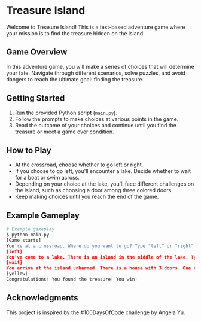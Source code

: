 
# Treasure Island

Welcome to Treasure Island! This is a text-based adventure game where your mission is to find the treasure hidden on the island.

## Game Overview

In this adventure game, you will make a series of choices that will determine your fate. Navigate through different scenarios, solve puzzles, and avoid dangers to reach the ultimate goal: finding the treasure.

## Getting Started

1. Run the provided Python script (`main.py`).
2. Follow the prompts to make choices at various points in the game.
3. Read the outcome of your choices and continue until you find the treasure or meet a game over condition.

## How to Play

- At the crossroad, choose whether to go left or right.
- If you choose to go left, you'll encounter a lake. Decide whether to wait for a boat or swim across.
- Depending on your choice at the lake, you'll face different challenges on the island, such as choosing a door among three colored doors.
- Keep making choices until you reach the end of the game.

## Example Gameplay

```python
# Example gameplay
$ python main.py
[Game starts]
You're at a crossroad. Where do you want to go? Type "left" or "right"
[left]
You've come to a lake. There is an island in the middle of the lake. Type "wait" to wait for a boat. Type "swim" to swim across.
[wait]
You arrive at the island unharmed. There is a house with 3 doors. One red, one yellow, and one blue. Which color do you choose?
[yellow]
Congratulations! You found the treasure! You win!
```

## Acknowledgments
This project is inspired by the #100DaysOfCode challenge by Angela Yu.
